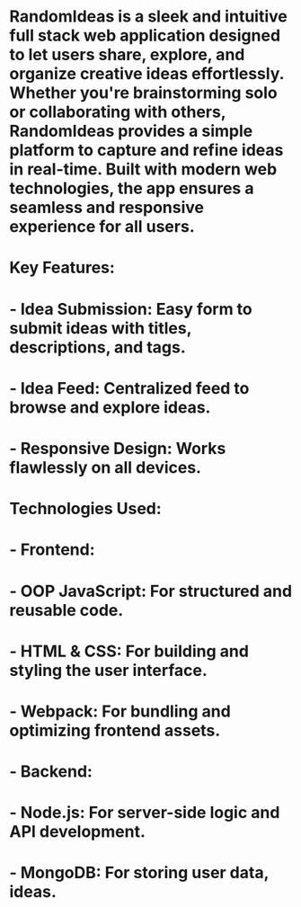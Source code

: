 # RandomIdeas is a sleek and intuitive full stack web application designed to let users share, explore, and organize creative ideas effortlessly. Whether you're brainstorming solo or collaborating with others, RandomIdeas provides a simple platform to capture and refine ideas in real-time. Built with modern web technologies, the app ensures a seamless and responsive experience for all users.

# Key Features:
# - Idea Submission: Easy form to submit ideas with titles, descriptions, and tags.
# - Idea Feed: Centralized feed to browse and explore ideas.
# - Responsive Design: Works flawlessly on all devices.

# Technologies Used:

# - Frontend:
# - OOP JavaScript: For structured and reusable code.
# - HTML & CSS: For building and styling the user interface.
# - Webpack: For bundling and optimizing frontend assets.

# - Backend:
# - Node.js: For server-side logic and API development.
# - MongoDB: For storing user data, ideas.
